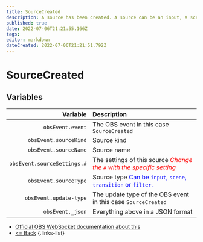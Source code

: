 ```yaml
---
title: SourceCreated
description: A source has been created. A source can be an input, a scene or a transition.
published: true
date: 2022-07-06T21:21:55.166Z
tags: 
editor: markdown
dateCreated: 2022-07-06T21:21:51.792Z
---
```


# SourceCreated

## Variables

| Variable | Description |
|---------:|:------------|
| `obsEvent.event` | The OBS event in this case `SourceCreated`
| `obsEvent.sourceKind` | Source kind
| `obsEvent.sourceName` | Source name
| `obsEvent.sourceSettings.#` | The settings of this source  <span style="color:red">*Change the `#` with the specific setting*</span>
| `obsEvent.sourceType` | Source type <span style="color:blue">Can be `input`, `scene`, `transition` or `filter`.</span>
| `obsEvent.update-type` | The update type of the OBS event in this case `SourceCreated`
| `obsEvent._json` | Everything above in a JSON format

* [Official OBS WebSocket documentation about this](https://github.com/obsproject/obs-websocket/blob/4.x-current/docs/generated/protocol.md#sourcecreated)
* [<= Back](/en/Integrations/OBS/Events)
{.links-list}